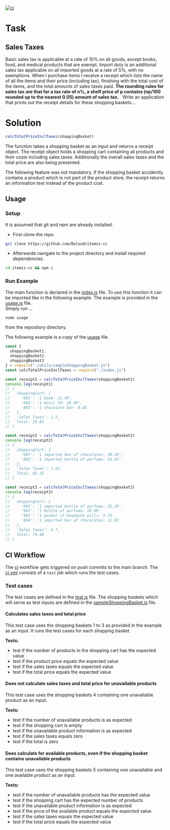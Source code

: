 [![ci](https://github.com/Balou9/itemis-cc/workflows/ci/badge.svg)](https://github.com/Balou9/itemis-cc/actions/workflows/ci.yml)

# Task

## Sales Taxes  

Basic‌ ‌sales‌ ‌tax‌ ‌is‌ ‌applicable‌ ‌at‌ ‌a‌ ‌rate‌ ‌of‌ ‌10%‌ ‌on‌ all‌ ‌goods,‌ ‌except‌ ‌books,‌ ‌food,‌ ‌and‌ ‌medical‌‌ products‌ ‌that‌ ‌are‌ ‌exempt.‌ ‌Import‌ ‌duty‌ ‌is‌ ‌an‌ ‌additional‌ ‌sales‌ ‌tax‌ ‌applicable‌ ‌on‌ ‌all‌ ‌imported‌ ‌goods‌ ‌at‌ ‌a‌ ‌rate‌ ‌of‌ ‌5%,‌ ‌with‌ ‌no‌ ‌exemptions.‌ ‌When‌ ‌I‌ ‌purchase‌ ‌items‌‌ I‌ ‌receive‌ ‌a‌ ‌receipt‌ ‌which‌ ‌lists‌ ‌the‌ ‌name‌ ‌of‌ ‌all‌ ‌the‌ ‌items‌ ‌and‌ ‌their‌ ‌price‌ ‌(including‌ ‌tax),‌‌ finishing‌ ‌with‌ ‌the‌ ‌total‌ ‌cost‌ ‌of‌ ‌the‌ ‌items,‌ ‌and‌ ‌the‌ ‌total‌ ‌amounts‌ ‌of‌ ‌sales‌ ‌taxes‌ ‌paid.‌ **‌The‌ ‌rounding‌ ‌rules‌ ‌for‌ ‌sales‌ ‌tax‌ ‌are‌ ‌that‌ ‌for‌ ‌a‌ ‌tax‌‌ rate‌ ‌of‌ ‌n%,‌ ‌a‌ ‌shelf‌ ‌price‌ ‌of‌ ‌p‌ ‌contains‌ ‌(np/100‌ ‌rounded‌ ‌up‌ ‌to‌ ‌the‌ ‌nearest‌ ‌0.05)‌ ‌amount‌ ‌of‌‌ sales‌ ‌tax.**‌ ‌
‌
Write‌ ‌an‌ ‌application‌ ‌that‌ ‌prints‌ ‌out‌ ‌the‌ ‌receipt‌ ‌details‌ ‌for‌ ‌these‌ ‌shopping‌ ‌baskets...‌ ‌

# Solution

```js
calcTotalPriceInclTaxes(shoppingBasket)
```

The function takes a shopping basket as an input and returns a receipt object.
The receipt object holds a shopping cart containing all products and their costs including sales taxes. Additionally the overall sales taxes and the total price are also being presented.

The following feature was not mandatory.
If the shopping basket accidently contains a product which is not part of the product store,
the receipt returns an information text instead of the product cost.  

## Usage

### Setup

It is assumed that git and npm are already installed.

- First clone the repo.

```sh
git clone https://github.com/Balou9/itemis-cc
```
- Afterwards navigate to the project directory and install required dependencies.

```sh
cd itemis-cc && npm i
```

### Run Example

The main function is declared in the [index.js](https://github.com/Balou9/itemis-cc/blob/main/index.js) file. To use this function it can be imported like in the following example. The example is provided in the [usage.js](https://github.com/Balou9/itemis-cc/blob/main/usage.js) file.  
Simply run ...
```sh
node usage
```
from the repository directory.

The following example is a copy of the [usage](https://github.com/Balou9/itemis-cc/blob/main/usage.js) file.
```js
const {
  shoppingBasket1,
  shoppingBasket2,
  shoppingBasket3
} = require("./utils/sampleShoppingBasket.js")
const calcTotalPriceInclTaxes = require("./index.js")

const receipt1 = calcTotalPriceInclTaxes(shoppingBasket1)
console.log(receipt1)
// {
//   shoppingCart: {
//     '001': '1 book: 12.49',
//     '002': '1 music CD: 16.49',
//     '003': '1 chocolate bar: 0.85'
//   },
//   'Sales Taxes': 1.5,
//   Total: 29.83
// }

const receipt2 = calcTotalPriceInclTaxes(shoppingBasket2)
console.log(receipt2)
// {
//   shoppingCart: {
//     '001': '1 imported box of chocolates: 10.50',
//     '002': '1 imported bottle of perfume: 54.65'
//   },
//   'Sales Taxes': 7.65,
//   Total: 65.15
// }

const receipt3 = calcTotalPriceInclTaxes(shoppingBasket3)
console.log(receipt3)
// {
//   shoppingCart: {
//     '001': '1 imported bottle of perfume: 32.19',
//     '002': '1 bottle of perfume: 20.89',
//     '003': '1 packet of headache pills: 9.75',
//     '004': '1 imported box of chocolates: 11.85'
//   },
//   'Sales Taxes': 6.7,
//   Total: 74.68
// }
```

## CI Workflow

The [ci](https://github.com/Balou9/itemis-cc/actions/workflows/ci.yml) workflow gets triggered on push commits to the main branch. The [ci.yml](https://github.com/Balou9/itemis-cc/blob/main/.github/workflows/ci.yml) consists of a `test` job which runs the test cases.

### Test cases

The test cases are defined in the [test.js](https://github.com/Balou9/itemis-cc/blob/main/test.js) file.
The shopping baskets which will serve as test inputs are defined in the [sampleShoppingBasket.js](https://github.com/Balou9/itemis-cc/blob/main/utils/sampleShoppingBasket.js) file.

#### Calculates sales taxes and total price  

This test case uses the shopping baskets 1 to 3 as provided in the example as an input. It runs the test cases for each shopping basket. 

**Tests:**

- test if the number of products in the shopping cart has the expected value
- test if the product price equals the expected value
- test if the sales taxes equals the expected value
- test if the total price equals the expected value

#### Does not calculate sales taxes and total price for unavailable products

This test case uses the shopping baskets 4 containing one unavailable product as an input.

**Tests:**

- test if the number of unavailable products is as expected
- test if the shopping cart is empty
- test if the unavailable product information is as expected
- test if the sales taxes equals zero
- test if the total is zero  

#### Does calculate for available products, even if the shopping basket contains unavailable products

This test case uses the shopping baskets 5 containing one unavailable and one available product as an input.

**Tests:**

- test if the number of unavailable products has the expected value
- test if the shopping cart has the expected number of products
- test if the unavailable product information is as expected
- test if the price of the available product equals the expected value
- test if the sales taxes equals the expected value
- test if the total price equals the expected value
